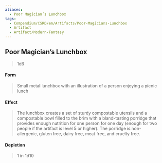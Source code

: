 ```yaml
---
aliases:
  - Poor Magician’s Lunchbox
tags:
  - Compendium/CSRD/en/Artifacts/Poor-Magicians-Lunchbox
  - Artifact
  - Artifact/Modern-Fantasy
---
```

  
    
## Poor Magician’s Lunchbox  
  
>1d6   
#### Form  
>Small metal lunchbox with an illustration of a person enjoying a picnic lunch   
#### Effect  
> The lunchbox creates a set of sturdy compostable utensils and a compostable bowl filled to the brim with a bland-tasting porridge that provides enough nutrition for one person for one day (enough for two people if the artifact is level 5 or higher). The porridge is non-allergenic, gluten free, dairy free, meat free, and cruelty free.   
  
#### Depletion   
>1 in 1d10
